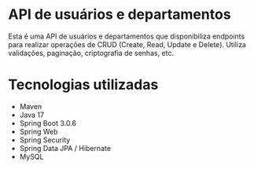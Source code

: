 # API de usuários e departamentos

Esta é uma API de usuários e departamentos que disponibiliza endpoints para realizar operações de CRUD (Create, Read, Update e Delete).
Utiliza validações, paginação, criptografia de senhas, etc.

# Tecnologias utilizadas
* Maven
* Java 17
* Spring Boot 3.0.6
* Spring Web
* Spring Security
* Spring Data JPA / Hibernate
* MySQL
